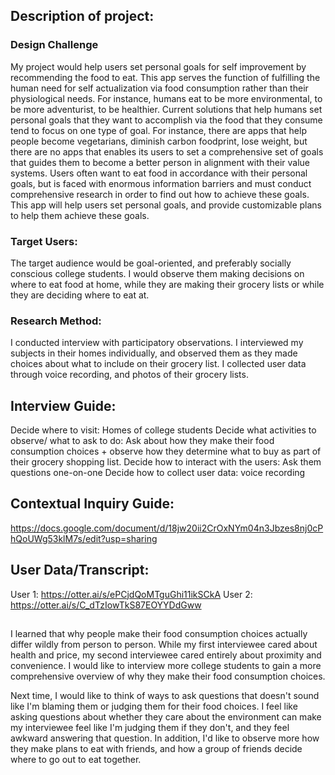 ## Description of project:
### Design Challenge

My project would help users set personal goals for self improvement by recommending the food to eat. This app serves the function of fulfilling the human need for self actualization via food consumption rather than their physiological needs. For instance, humans eat to be more environmental, to be more adventurist, to be healthier. Current solutions that help humans set personal goals that they want to accomplish via the food that they consume tend to focus on one type of goal. For instance, there are apps that help people become vegetarians, diminish carbon foodprint, lose weight, but there are no apps that enables its users to set a comprehensive set of goals that guides them to become a better person in alignment with their value systems. Users often want to eat food in accordance with their personal goals, but is faced with enormous information barriers and must conduct comprehensive research in order to find out how to achieve these goals. This app will help users set personal goals, and provide customizable plans to help them achieve these goals. 

### Target Users: 

The target audience would be goal-oriented, and preferably socially conscious college students. I would observe them making decisions on where to eat food at home, while they are making their grocery lists or while they are deciding where to eat at. 

### Research Method:
I conducted interview with participatory observations. I interviewed my subjects in their homes individually, and observed them as they made choices about what to include on their grocery list. I collected user data through voice recording, and photos of their grocery lists. 

## Interview Guide:
Decide where to visit: Homes of college students
Decide what activities to observe/ what to ask to do: Ask about how they make their food consumption choices + observe how they determine what to buy as part of their grocery shopping list. 
Decide how to interact with the users: Ask them questions one-on-one
Decide how to collect user data: voice recording

## Contextual Inquiry Guide: 
https://docs.google.com/document/d/18jw20ii2CrOxNYm04n3Jbzes8nj0cPhQoUWg53klM7s/edit?usp=sharing

## User Data/Transcript:
User 1: https://otter.ai/s/ePCjdQoMTguGhi11ikSCkA
User 2: https://otter.ai/s/C_dTzIowTkS87EOYYDdGww

## 
I learned that why people make their food consumption choices actually differ wildly from person to person. While my first interviewee cared about health and price, my second interviewee cared entirely about proximity and convenience. I would like to interview more college students to gain a more comprehensive overview of why they make their food consumption choices. 

Next time, I would like to think of ways to ask questions that doesn't sound like I'm blaming them or judging them for their food choices. I feel like asking questions about whether they care about the environment can make my interviewee feel like I'm judging them if they don't, and they feel awkward answering that question. In addition, I'd like to observe more how they make plans to eat with friends, and how a group of friends decide where to go out to eat together. 
